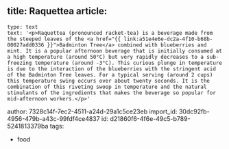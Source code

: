 title: Raquettea
article:
  -
    type: text
    text: '<p>Raquettea (pronounced racket-tea) is a beverage made from the steeped leaves of the <a href="{{ link:a51e4e6e-dc2a-4f10-b68b-00027add0336 }}">Badminton Tree</a> combined with blueberries and mint. It is a popular afternoon beverage that is initially consumed at a high temperature (around 50°C) but very rapidly decreases to a sub-freezing temperature (around -3°C). This curious plunge in temperature is due to the interaction of the blueberries with the stringent acid of the Badminton Tree leaves. For a typical serving (around 2 cups) this temperature swing occurs over about twenty seconds. It is the combination of this riveting swoop in temperature and the natural stimulants of the ingredients that makes the beverage so popular for mid-afternoon workers.</p>'
author: 7328c14f-7ec2-4511-a24d-29a1c5ce23eb
import_id: 30dc92fb-4956-479b-a43c-99fdf4ce4837
id: d21860f6-4f6e-49c5-b789-5241813379ba
tags:
  - food

